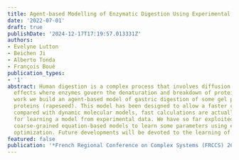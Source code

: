 ```yaml
---
title: Agent-based Modelling of Enzymatic Digestion Using Experimental Data
date: '2022-07-01'
draft: true
publishDate: '2024-12-17T17:19:57.013331Z'
authors:
- Evelyne Lutton
- Beichen Ji
- Alberto Tonda
- François Boué
publication_types:
- '1'
abstract: Human digestion is a complex process that involves diffusion and reaction
  effects where enzymes govern the denaturation and breakdown of proteins. In this
  work we build an agent-based model of gastric digestion of some gel pieces of plant
  proteins (rapeseed). This model has been designed to allow a faster computation
  compared with dynamic molecular models, fast calculations are actually a prerequisite
  for learning a model from experimental data. We have so far exploited additional
  coarse-grained equation-based models to learn some parameters using evolutionary
  optimization. Future developments will be devoted to the learning of all the parameters.
featured: false
publication: '*French Regional Conference on Complex Systems (FRCCS) 2022*'
---
```


